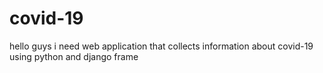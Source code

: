 # covid-19
hello guys i need web application that collects information about covid-19 using python and django frame 
